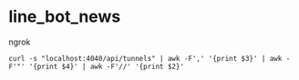 # line_bot_news

ngrok

    curl -s "localhost:4040/api/tunnels" | awk -F',' '{print $3}' | awk -F'"' '{print $4}' | awk -F'//' '{print $2}'
